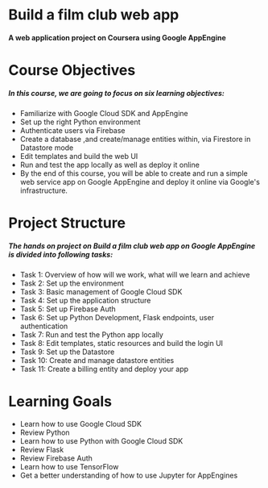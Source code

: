 # Build a film club web app 
#### A web application project on Coursera using Google AppEngine 

# Course Objectives

##### In this course, we are going to focus on six learning objectives:

* Familiarize with Google Cloud SDK and AppEngine
* Set up the right Python environment
* Authenticate users via Firebase
* Create a database ,and create/manage entities within, via Firestore in Datastore mode
* Edit templates and build the web UI
* Run and test the app locally as well as deploy it online
* By the end of this course, you will be able to create and run a simple web service app on Google AppEngine and deploy it online via Google's infrastructure.

# Project Structure
##### The hands on project on Build a film club web app on Google AppEngine is divided into following tasks:

* Task 1: Overview of how will we work, what will we learn and achieve  
* Task 2: Set up the environment   
* Task 3: Basic management of Google Cloud SDK  
* Task 4: Set up the application structure  
* Task 5: Set up Firebase Auth  
* Task 6: Set up Python Development, Flask endpoints, user authentication 
* Task 7: Run and test the Python app locally  
* Task 8: Edit templates, static resources and build the login UI
* Task 9: Set up the Datastore  
* Task 10: Create and manage datastore entities  
* Task 11: Create a billing entity and deploy your app  

# Learning Goals
* Learn how to use Google Cloud SDK
* Review Python 
* Learn how to use Python with Google Cloud SDK
* Review Flask
* Review Firebase Auth
* Learn how to use TensorFlow
* Get a better understanding of how to use Jupyter for AppEngines

